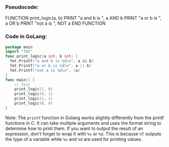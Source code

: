 ### Pseudocode:

FUNCTION print_logic(a, b)
    PRINT "a and b is ", a AND b
    PRINT "a or b is ", a OR b
    PRINT "not a is ", NOT a
END FUNCTION

### Code in GoLang:
```go
package main
import "fmt"
func print_logic(a int, b int) {
  fmt.Printf("a and b is %d\n", a && b)
  fmt.Printf("a or b is %d\n", a || b)
  fmt.Printf("not a is %d\n", !a)
}
func main() {
    // Test
    print_logic(1, 0)
    print_logic(0, 1)
    print_logic(1, 1)
    print_logic(0, 0)
}
```
Note: The `printf` function in Golang works slightly differently from the printf functions in C. It can take multiple arguments and uses the format string to determine how to print them. If you want to output the result of an expression, don't forget to wrap it with `%v` or `%d`. This is because `%T` outputs the type of a variable while `%v` and `%d` are used for printing values.

